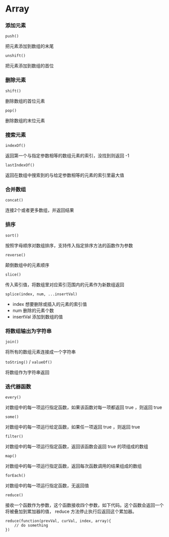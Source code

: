 # Array 

### 添加元素

`push()`

把元素添加到数组的末尾

`unshift()`

把元素添加到数组的首位

### 删除元素

`shift()`

删除数组的首位元素

`pop()`

删除数组的末位元素

### 搜索元素

`indexOf()`

返回第一个与指定参数相等的数组元素的索引，没找到则返回 -1

`lastIndexOf()`

返回在数组中搜索到的与给定参数相等的元素的索引里最大值

### 合并数组

`concat()`

连接2个或者更多数组，并返回结果

### 排序

`sort()`

按照字母顺序对数组排序，支持传入指定排序方法的函数作为参数

`reverse()`

颠倒数组中的元素顺序

`slice()`

传入索引值，将数组里对应索引范围内的元素作为新数组返回

`splice(index, num, ...insertVal)`

- index 想要删除或插入的元素的索引值
- num 删除的元素个数
- insertVal 添加到数组的值

### 将数组输出为字符串

`join()`

将所有的数组元素连接成一个字符串

`toString()` / `valueOf()`

将数组作为字符串返回

### 迭代器函数

`every()`

对数组中的每一项运行指定函数，如果该函数对每一项都返回 true ，则返回 true

`some()`

对数组中的每一项运行给定函数，如果任一项返回 true ，则返回 true

`filter()`

对数组中的每一项运行指定函数，返回该函数会返回 true 的项组成的数组

`map()`

对数组中的每一项运行指定函数，返回每次函数调用的结果组成的数组

`forEach()`

对数组中的每一项运行指定函数，无返回值

`reduce()`

接收一个函数作为参数，这个函数接收四个参数，如下代码。这个函数会返回一个将被叠加到累加器的值， reduce 方法停止执行后返回这个累加器。

	reduce(function(prevVal, curVal, index, array){
		// do something
	})

